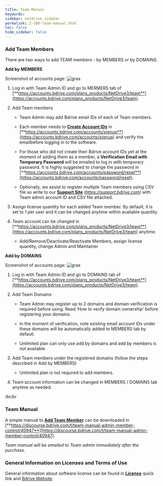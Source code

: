 ```yaml
---
title: Team Manual
keywords:
sidebar: netdrive_sidebar
permalink: 2-100-team-manual.html
toc: false
hide_sidebar: false
---
```


### **Add Team Members**

There are two ways to add TEAM members - by MEMBERS or by DOMAINS. 

**Add by MEMBERS**

<p>Screenshot of accounts page: <img src="img/by_members.jpg" alt="gras" /></p>

1. Log in with Team Admin ID and go to MERMERS tab of [**https://accounts.bdrive.com/plans_products/NetDrive3/team**](https://accounts.bdrive.com/plans_products/NetDrive3/team).

2. Add Team members 

   * Team Admin may add Bdrive email IDs of each of Team members.

   *	Each member needs to [**Create Account IDs**](#wiki-toc-create-account-id) in [**https://accounts.bdrive.com/accounts/signup**](https://accounts.bdrive.com/accounts/signup) and verify the emailbefore logging in to the software.

   *	For those who did not create their Bdrive account IDs yet at the moment of adding them as a member, a **Verification Email with Temporary Password** will be emailed to log in with temporary password.  It is highly suggested to change the password in [**https://accounts.bdrive.com/accounts/password/reset**](https://accounts.bdrive.com/accounts/password/reset).

   *	Optionally, we assist to register multiple Team members using CSV file so write to our [**Support Site**](#wiki-toc-support-site) _(https://support.bdrive.com)_ with Team admin account ID and CSV file attached.

3. Assign license quantity for each added Team member.  By default, it is set to 1 per user and it can be changed anytime within available quantity. 

4. Team account can be changed in [**https://accounts.bdrive.com/plans_products/NetDrive3/team**](https://accounts.bdrive.com/plans_products/NetDrive3/team) anytime.

   *	Add/Remove/Deactivate/Reactivate Members, assign license quantity, change Admin and Maintainer


**Add by DOMAINS**

<p>Screenshot of accounts page: <img src="img/by_domains.jpg" alt="gras" /></p>

1. Log in with Team Admin ID and go to DOMAINS tab of [**https://accounts.bdrive.com/plans_products/NetDrive3/team**](https://accounts.bdrive.com/plans_products/NetDrive3/team).

2. Add Team Domains

   * Team Admin may register up to 2 domains and domain verification is required before using.  Read ‘How to verify domain ownership’ before registering your domains.
   
   * In the moment of verification, note existing email account IDs under these domains will be automatically added to MEMBERS tab by default.
   
   * Unlimited plan can only use add by domains and add by members is not available.

3. Add Team members under the registered domains (follow the steps described in Add by MEMBERS)

   *	Unlimited plan is not required to add members.

4. Team account information can be changed in MEMBERS / DOMAINS tab anytime as needed.



/br/br




### **Team Manual**

A simple manual to [**Add Team Member**](#wiki-toc-add-team-member) can be downloaded in [**https://discourse.bdrive.com/t/team-manual-admin-member-control/40947**](https://discourse.bdrive.com/t/team-manual-admin-member-control/40947).

_Team manual will be emailed to Team admin immediately after the purchase._


### **General Information on Licenses and Terms of Use**

General information about software license can be found in [**License**](#wiki-toc-license) quick link and [Bdrive Website](https://www.bdrive.com).
